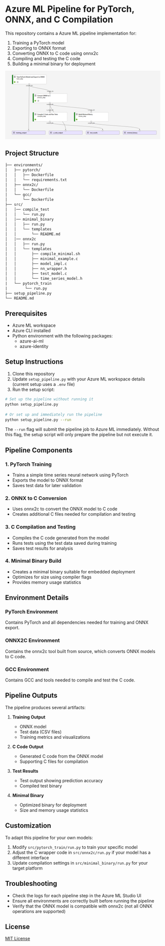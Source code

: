 # Azure ML Pipeline for PyTorch, ONNX, and C Compilation

This repository contains a Azure ML pipeline implementation for:
1. Training a PyTorch model
2. Exporting to ONNX format
3. Converting ONNX to C code using onnx2c
4. Compiling and testing the C code
5. Building a minimal binary for deployment

![aml-pipeline](./diagrams/aml-pipeline.png)

## Project Structure

```
├── environments/
│   ├── pytorch/
│   │   ├── Dockerfile
│   │   └── requirements.txt
│   ├── onnx2c/
│   │   └── Dockerfile
│   └── gcc/
│       └── Dockerfile
├── src/
│   │── compile_test
│   │   └── run.py
│   │── minimal_binary
│   │   ├── run.py
│   │   └── templates
│   │       └── README.md
│   │── onnx2c
│   │   ├── run.py
│   │   └── templates
│   │       ├── compile_minimal.sh
│   │       ├── minimal_example.c
│   │       ├── model_impl.c
│   │       ├── nn_wrapper.h
│   │       ├── test_model.c
│   │       └── time_series_model.h
|   └── pytorch_train
|        └── run.py
├── setup_pipeline.py
└── README.md
```

## Prerequisites

- Azure ML workspace
- Azure CLI installed
- Python environment with the following packages:
  - azure-ai-ml
  - azure-identity

## Setup Instructions

1. Clone this repository
2. Update `setup_pipeline.py` with your Azure ML workspace details (current setup uses a `.env` file)
3. Run the setup script:

```bash
# Set up the pipeline without running it
python setup_pipeline.py

# Or set up and immediately run the pipeline
python setup_pipeline.py --run
```

The `--run` flag will submit the pipeline job to Azure ML immediately. Without this flag, the setup script will only prepare the pipeline but not execute it.

## Pipeline Components

### 1. PyTorch Training

- Trains a simple time series neural network using PyTorch
- Exports the model to ONNX format
- Saves test data for later validation

### 2. ONNX to C Conversion

- Uses onnx2c to convert the ONNX model to C code
- Creates additional C files needed for compilation and testing

### 3. C Compilation and Testing

- Compiles the C code generated from the model
- Runs tests using the test data saved during training
- Saves test results for analysis

### 4. Minimal Binary Build

- Creates a minimal binary suitable for embedded deployment
- Optimizes for size using compiler flags
- Provides memory usage statistics

## Environment Details

### PyTorch Environment

Contains PyTorch and all dependencies needed for training and ONNX export.

### ONNX2C Environment

Contains the onnx2c tool built from source, which converts ONNX models to C code.

### GCC Environment

Contains GCC and tools needed to compile and test the C code.

## Pipeline Outputs

The pipeline produces several artifacts:

1. **Training Output**
   - ONNX model
   - Test data (CSV files)
   - Training metrics and visualizations

2. **C Code Output**
   - Generated C code from the ONNX model
   - Supporting C files for compilation

3. **Test Results**
   - Test output showing prediction accuracy
   - Compiled test binary

4. **Minimal Binary**
   - Optimized binary for deployment
   - Size and memory usage statistics

## Customization

To adapt this pipeline for your own models:

1. Modify `src/pytorch_train/run.py` to train your specific model
2. Adjust the C wrapper code in `src/onnx2c/run.py` if your model has a different interface
3. Update compilation settings in `src/minimal_binary/run.py` for your target platform

## Troubleshooting

- Check the logs for each pipeline step in the Azure ML Studio UI
- Ensure all environments are correctly built before running the pipeline
- Verify that the ONNX model is compatible with onnx2c (not all ONNX operations are supported)

## License

[MIT License](LICENSE)
